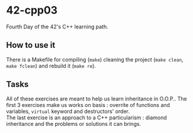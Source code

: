 # 42-cpp03
Fourth Day of the 42's C++ learning path.

## How to use it

There is a Makefile for compiling (`make`) cleaning the project (`make clean`, `make fclean`) and rebuild it (`make re`).

## Tasks

All of these exercises are meant to help us learn inheritance in O.O.P.. The first 3 exercises make us works on basis : overrite of functions and variables, `virtual` keyword and destructors' order.   
The last exercise is an approach to a C++ particularism : diamond inheritance and the problems or solutions it can brings.


